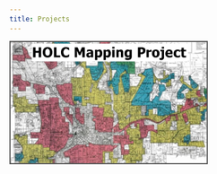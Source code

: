 ```yaml
---
title: Projects
---
```



<a href="https://snmarkley1.github.io/HOLC/">
  <img src="/Projects/HOLC_tile.jpg" width="350" alt="HOLC" title="HOLC Mapping Project" alt="HOLC" style="border:2px solid #555" class="responsive"/>
</a>


